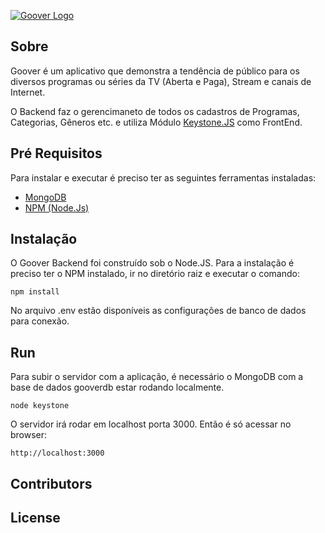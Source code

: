 [![Goover Logo](http://gooverbackend-gooverprd.rhcloud.com/images/logo.png)](http://www.gooverapp.com/)

## Sobre

Goover é um aplicativo que demonstra a tendência de público para os diversos programas ou séries da TV (Aberta e Paga), Stream  e canais de Internet.

O Backend faz o gerencimaneto de todos os cadastros de Programas, Categorias, Gêneros etc. e utiliza Módulo [Keystone.JS](http://www.keystonejs.com/) como FrontEnd.

## Pré Requisitos

Para instalar e executar é preciso ter as seguintes ferramentas instaladas:

* [MongoDB](www.mongodb.org)
* [NPM (Node.Js)](www.npm.org)

## Instalação

O Goover Backend foi construído sob o Node.JS.
Para a instalação é preciso ter o NPM instalado, ir no diretório raiz e executar o comando:

```
npm install
```

No arquivo .env estão disponíveis as configurações de banco de dados para conexão.

## Run

Para subir o servidor com a aplicação, é necessário o MongoDB com a base de dados gooverdb estar rodando localmente.

```
node keystone
```

O servidor irá rodar em localhost porta 3000. Então é só acessar no browser:

```
http://localhost:3000
```

## Contributors



## License
